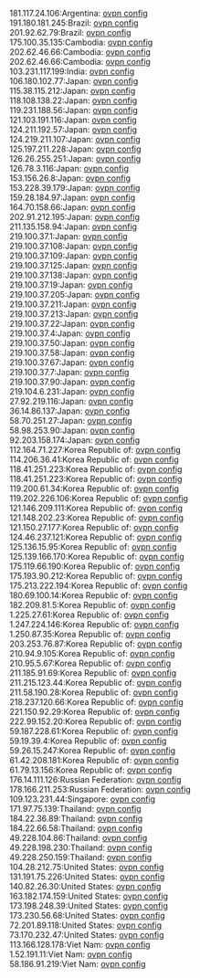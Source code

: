181.117.24.106:Argentina: [ovpn config](vpn/181_117_24_106.ovpn)  
191.180.181.245:Brazil: [ovpn config](vpn/191_180_181_245.ovpn)  
201.92.62.79:Brazil: [ovpn config](vpn/201_92_62_79.ovpn)  
175.100.35.135:Cambodia: [ovpn config](vpn/175_100_35_135.ovpn)  
202.62.46.66:Cambodia: [ovpn config](vpn/202_62_46_66.ovpn)  
202.62.46.66:Cambodia: [ovpn config](vpn/202_62_46_66.ovpn)  
103.231.117.199:India: [ovpn config](vpn/103_231_117_199.ovpn)  
106.180.102.77:Japan: [ovpn config](vpn/106_180_102_77.ovpn)  
115.38.115.212:Japan: [ovpn config](vpn/115_38_115_212.ovpn)  
118.108.138.22:Japan: [ovpn config](vpn/118_108_138_22.ovpn)  
119.231.188.56:Japan: [ovpn config](vpn/119_231_188_56.ovpn)  
121.103.191.116:Japan: [ovpn config](vpn/121_103_191_116.ovpn)  
124.211.192.57:Japan: [ovpn config](vpn/124_211_192_57.ovpn)  
124.219.211.107:Japan: [ovpn config](vpn/124_219_211_107.ovpn)  
125.197.211.228:Japan: [ovpn config](vpn/125_197_211_228.ovpn)  
126.26.255.251:Japan: [ovpn config](vpn/126_26_255_251.ovpn)  
126.78.3.116:Japan: [ovpn config](vpn/126_78_3_116.ovpn)  
153.156.26.8:Japan: [ovpn config](vpn/153_156_26_8.ovpn)  
153.228.39.179:Japan: [ovpn config](vpn/153_228_39_179.ovpn)  
159.28.184.97:Japan: [ovpn config](vpn/159_28_184_97.ovpn)  
164.70.158.66:Japan: [ovpn config](vpn/164_70_158_66.ovpn)  
202.91.212.195:Japan: [ovpn config](vpn/202_91_212_195.ovpn)  
211.135.158.94:Japan: [ovpn config](vpn/211_135_158_94.ovpn)  
219.100.37.1:Japan: [ovpn config](vpn/219_100_37_1.ovpn)  
219.100.37.108:Japan: [ovpn config](vpn/219_100_37_108.ovpn)  
219.100.37.109:Japan: [ovpn config](vpn/219_100_37_109.ovpn)  
219.100.37.125:Japan: [ovpn config](vpn/219_100_37_125.ovpn)  
219.100.37.138:Japan: [ovpn config](vpn/219_100_37_138.ovpn)  
219.100.37.19:Japan: [ovpn config](vpn/219_100_37_19.ovpn)  
219.100.37.205:Japan: [ovpn config](vpn/219_100_37_205.ovpn)  
219.100.37.211:Japan: [ovpn config](vpn/219_100_37_211.ovpn)  
219.100.37.213:Japan: [ovpn config](vpn/219_100_37_213.ovpn)  
219.100.37.22:Japan: [ovpn config](vpn/219_100_37_22.ovpn)  
219.100.37.4:Japan: [ovpn config](vpn/219_100_37_4.ovpn)  
219.100.37.50:Japan: [ovpn config](vpn/219_100_37_50.ovpn)  
219.100.37.58:Japan: [ovpn config](vpn/219_100_37_58.ovpn)  
219.100.37.67:Japan: [ovpn config](vpn/219_100_37_67.ovpn)  
219.100.37.7:Japan: [ovpn config](vpn/219_100_37_7.ovpn)  
219.100.37.90:Japan: [ovpn config](vpn/219_100_37_90.ovpn)  
219.104.6.231:Japan: [ovpn config](vpn/219_104_6_231.ovpn)  
27.92.219.116:Japan: [ovpn config](vpn/27_92_219_116.ovpn)  
36.14.86.137:Japan: [ovpn config](vpn/36_14_86_137.ovpn)  
58.70.251.27:Japan: [ovpn config](vpn/58_70_251_27.ovpn)  
58.98.253.90:Japan: [ovpn config](vpn/58_98_253_90.ovpn)  
92.203.158.174:Japan: [ovpn config](vpn/92_203_158_174.ovpn)  
112.164.71.227:Korea Republic of: [ovpn config](vpn/112_164_71_227.ovpn)  
114.206.36.41:Korea Republic of: [ovpn config](vpn/114_206_36_41.ovpn)  
118.41.251.223:Korea Republic of: [ovpn config](vpn/118_41_251_223.ovpn)  
118.41.251.223:Korea Republic of: [ovpn config](vpn/118_41_251_223.ovpn)  
119.200.61.34:Korea Republic of: [ovpn config](vpn/119_200_61_34.ovpn)  
119.202.226.106:Korea Republic of: [ovpn config](vpn/119_202_226_106.ovpn)  
121.146.209.111:Korea Republic of: [ovpn config](vpn/121_146_209_111.ovpn)  
121.148.202.23:Korea Republic of: [ovpn config](vpn/121_148_202_23.ovpn)  
121.150.27.177:Korea Republic of: [ovpn config](vpn/121_150_27_177.ovpn)  
124.46.237.121:Korea Republic of: [ovpn config](vpn/124_46_237_121.ovpn)  
125.136.15.95:Korea Republic of: [ovpn config](vpn/125_136_15_95.ovpn)  
125.139.166.170:Korea Republic of: [ovpn config](vpn/125_139_166_170.ovpn)  
175.119.66.190:Korea Republic of: [ovpn config](vpn/175_119_66_190.ovpn)  
175.193.90.212:Korea Republic of: [ovpn config](vpn/175_193_90_212.ovpn)  
175.213.222.194:Korea Republic of: [ovpn config](vpn/175_213_222_194.ovpn)  
180.69.100.14:Korea Republic of: [ovpn config](vpn/180_69_100_14.ovpn)  
182.209.81.5:Korea Republic of: [ovpn config](vpn/182_209_81_5.ovpn)  
1.225.27.61:Korea Republic of: [ovpn config](vpn/1_225_27_61.ovpn)  
1.247.224.146:Korea Republic of: [ovpn config](vpn/1_247_224_146.ovpn)  
1.250.87.35:Korea Republic of: [ovpn config](vpn/1_250_87_35.ovpn)  
203.253.76.87:Korea Republic of: [ovpn config](vpn/203_253_76_87.ovpn)  
210.94.9.105:Korea Republic of: [ovpn config](vpn/210_94_9_105.ovpn)  
210.95.5.67:Korea Republic of: [ovpn config](vpn/210_95_5_67.ovpn)  
211.185.91.69:Korea Republic of: [ovpn config](vpn/211_185_91_69.ovpn)  
211.215.123.44:Korea Republic of: [ovpn config](vpn/211_215_123_44.ovpn)  
211.58.190.28:Korea Republic of: [ovpn config](vpn/211_58_190_28.ovpn)  
218.237.120.66:Korea Republic of: [ovpn config](vpn/218_237_120_66.ovpn)  
221.150.92.29:Korea Republic of: [ovpn config](vpn/221_150_92_29.ovpn)  
222.99.152.20:Korea Republic of: [ovpn config](vpn/222_99_152_20.ovpn)  
59.187.228.61:Korea Republic of: [ovpn config](vpn/59_187_228_61.ovpn)  
59.19.39.4:Korea Republic of: [ovpn config](vpn/59_19_39_4.ovpn)  
59.26.15.247:Korea Republic of: [ovpn config](vpn/59_26_15_247.ovpn)  
61.42.208.181:Korea Republic of: [ovpn config](vpn/61_42_208_181.ovpn)  
61.79.13.156:Korea Republic of: [ovpn config](vpn/61_79_13_156.ovpn)  
176.14.111.126:Russian Federation: [ovpn config](vpn/176_14_111_126.ovpn)  
178.166.211.253:Russian Federation: [ovpn config](vpn/178_166_211_253.ovpn)  
109.123.231.44:Singapore: [ovpn config](vpn/109_123_231_44.ovpn)  
171.97.75.139:Thailand: [ovpn config](vpn/171_97_75_139.ovpn)  
184.22.36.89:Thailand: [ovpn config](vpn/184_22_36_89.ovpn)  
184.22.66.58:Thailand: [ovpn config](vpn/184_22_66_58.ovpn)  
49.228.104.86:Thailand: [ovpn config](vpn/49_228_104_86.ovpn)  
49.228.198.230:Thailand: [ovpn config](vpn/49_228_198_230.ovpn)  
49.228.250.159:Thailand: [ovpn config](vpn/49_228_250_159.ovpn)  
104.28.212.75:United States: [ovpn config](vpn/104_28_212_75.ovpn)  
131.191.75.226:United States: [ovpn config](vpn/131_191_75_226.ovpn)  
140.82.26.30:United States: [ovpn config](vpn/140_82_26_30.ovpn)  
163.182.174.159:United States: [ovpn config](vpn/163_182_174_159.ovpn)  
173.198.248.39:United States: [ovpn config](vpn/173_198_248_39.ovpn)  
173.230.56.68:United States: [ovpn config](vpn/173_230_56_68.ovpn)  
72.201.89.118:United States: [ovpn config](vpn/72_201_89_118.ovpn)  
73.170.232.47:United States: [ovpn config](vpn/73_170_232_47.ovpn)  
113.166.128.178:Viet Nam: [ovpn config](vpn/113_166_128_178.ovpn)  
1.52.191.11:Viet Nam: [ovpn config](vpn/1_52_191_11.ovpn)  
58.186.91.219:Viet Nam: [ovpn config](vpn/58_186_91_219.ovpn)  
